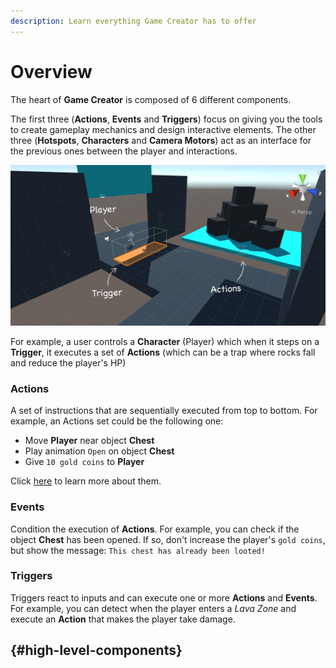 ```yaml
---
description: Learn everything Game Creator has to offer
---
```


# Overview

The heart of **Game Creator** is composed of 6 different components. 

The first three \(**Actions**, **Events** and **Triggers**\) focus on giving you the tools to create gameplay mechanics and design interactive elements. The other three \(**Hotspots**, **Characters** and **Camera Motors**\) act as an interface for the previous ones between the player and interactions.

![\(The Player activates a Trigger when entering the green zone, which calls the Actions sequence\)](../.gitbook/assets/example.jpg)

For example, a user controls a **Character** \(Player\) which when it steps on a **Trigger**, it executes a set of **Actions** \(which can be a trap where rocks fall and reduce the player's HP\)

### Actions

A set of instructions that are sequentially executed from top to bottom. For example, an Actions set could be the following one:

* Move **Player** near object **Chest**
* Play animation `Open` on object **Chest**
* Give `10 gold coins` to **Player**

Click [here](actions.md) to learn more about them.

### Events

Condition the execution of **Actions**. For example, you can check if the object **Chest** has been opened. If so, don't increase the player's `gold coins`, but show the message: `This chest has already been looted!`

### Triggers

Triggers react to inputs and can execute one or more **Actions** and **Events**. For example, you can detect when the player enters a _Lava Zone_ and execute an **Action** that makes the player take damage.

##   {#high-level-components}

